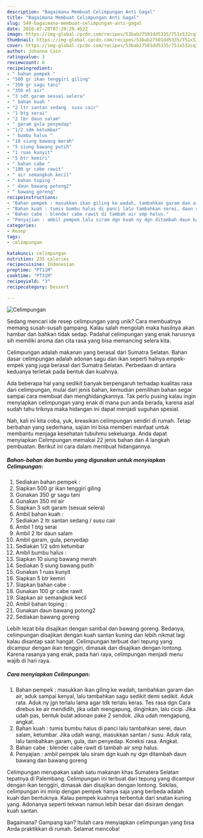 ```yaml
---
description: "Bagaimana Membuat Celimpungan Anti Gagal"
title: "Bagaimana Membuat Celimpungan Anti Gagal"
slug: 549-bagaimana-membuat-celimpungan-anti-gagal
date: 2020-07-20T07:29:29.452Z
image: https://img-global.cpcdn.com/recipes/53bab27501dd5335/751x532cq70/celimpungan-foto-resep-utama.jpg
thumbnail: https://img-global.cpcdn.com/recipes/53bab27501dd5335/751x532cq70/celimpungan-foto-resep-utama.jpg
cover: https://img-global.cpcdn.com/recipes/53bab27501dd5335/751x532cq70/celimpungan-foto-resep-utama.jpg
author: Johanna Cain
ratingvalue: 3
reviewcount: 8
recipeingredient:
- " bahan pempek "
- "500 gr ikan tenggiri giling"
- "350 gr sagu tani"
- "350 ml air"
- "3 sdt garam sesuai selera"
- " bahan kuah "
- "2 ltr santan sedang  susu cair"
- "1 btg serai"
- "2 lbr daun salam"
- " garam gula penyedap"
- "1/2 sdm ketumbar"
- " bumbu halus "
- "10 siung bawang merah"
- "5 siung bawang putih"
- "1 ruas kunyit"
- "5 btr kemiri"
- " bahan cabe "
- "100 gr cabe rawit"
- " air semangkok kecil"
- " bahan toping "
- " daun bawang potong2"
- " bawang goreng"
recipeinstructions:
- "Bahan pempek : masukkan ikan giling ke wadah, tambahkan garam dan air, aduk sampai kenyal, lalu tambahkan sagu sedikit demi sedikit. Aduk rata. Aduk ny jgn terlalu lama agar tdk terlalu keras. Tes rasa dgn Cara direbus ke air mendidih, jika udah mengapung, dinginkan, lalu cicip. Jika udah pas, bentuk bulat adonan pake 2 sendok. Jika udah mengapung, angkat."
- "Bahan kuah : tumis bumbu halus di panci lalu tambahkan serei, daun salam, ketumbar. Jika udah wangi, masukkan santan / susu. Aduk rata, lalu tambahkan garam, gula, dan penyedap. Koreksi rasa. Angkat."
- "Bahan cabe : blender cabe rawit di tambah air smp halus."
- "Penyajian : ambil pempek lalu siram dgn kuah ny dgn ditambah daun bawang dan bawang goreng"
categories:
- Resep
tags:
- celimpungan

katakunci: celimpungan 
nutrition: 235 calories
recipecuisine: Indonesian
preptime: "PT11M"
cooktime: "PT31M"
recipeyield: "3"
recipecategory: Dessert

---
```



![Celimpungan](https://img-global.cpcdn.com/recipes/53bab27501dd5335/751x532cq70/celimpungan-foto-resep-utama.jpg)

Sedang mencari ide resep celimpungan yang unik? Cara membuatnya memang susah-susah gampang. Kalau salah mengolah maka hasilnya akan hambar dan bahkan tidak sedap. Padahal celimpungan yang enak harusnya sih memiliki aroma dan cita rasa yang bisa memancing selera kita.

Celimpungan adalah makanan yang berasal dari Sumatra Selatan. Bahan dasar celimpungan adalah adonan sagu dan ikan seperti halnya empek-empek yang juga berasal dari Sumatra Selatan. Perbedaan di antara keduanya terletak pada bentuk dan kuahnya.

Ada beberapa hal yang sedikit banyak berpengaruh terhadap kualitas rasa dari celimpungan, mulai dari jenis bahan, kemudian pemilihan bahan segar sampai cara membuat dan menghidangkannya. Tak perlu pusing kalau ingin menyiapkan celimpungan yang enak di mana pun anda berada, karena asal sudah tahu triknya maka hidangan ini dapat menjadi suguhan spesial.


Nah, kali ini kita coba, yuk, kreasikan celimpungan sendiri di rumah. Tetap berbahan yang sederhana, sajian ini bisa memberi manfaat untuk membantu menjaga kesehatan tubuhmu sekeluarga. Anda dapat menyiapkan Celimpungan memakai 22 jenis bahan dan 4 langkah pembuatan. Berikut ini cara dalam membuat hidangannya.

<!--inarticleads1-->

##### Bahan-bahan dan bumbu yang digunakan untuk menyiapkan Celimpungan:

1. Sediakan  bahan pempek :
1. Siapkan 500 gr ikan tenggiri giling
1. Gunakan 350 gr sagu tani
1. Gunakan 350 ml air
1. Siapkan 3 sdt garam (sesuai selera)
1. Ambil  bahan kuah :
1. Sediakan 2 ltr santan sedang / susu cair
1. Ambil 1 btg serai
1. Ambil 2 lbr daun salam
1. Ambil  garam, gula, penyedap
1. Sediakan 1/2 sdm ketumbar
1. Ambil  bumbu halus :
1. Siapkan 10 siung bawang merah
1. Sediakan 5 siung bawang putih
1. Gunakan 1 ruas kunyit
1. Siapkan 5 btr kemiri
1. Siapkan  bahan cabe :
1. Gunakan 100 gr cabe rawit
1. Siapkan  air semangkok kecil
1. Ambil  bahan toping :
1. Gunakan  daun bawang potong2
1. Sediakan  bawang goreng


Lebih lezat bila disajikan dengan sambal dan bawang goreng. Bedanya, celimpungan disajikan dengan kuah santan kuning dan lebih nikmat lagi kalau disantap saat hangat. Celimpungan terbuat dari tepung yang dicampur dengan ikan tenggiri, dimasak dan disajikan dengan lontong. Karena rasanya yang enak, pada hari raya, celimpungan menjadi menu wajib di hari raya. 

<!--inarticleads2-->

##### Cara menyiapkan Celimpungan:

1. Bahan pempek : masukkan ikan giling ke wadah, tambahkan garam dan air, aduk sampai kenyal, lalu tambahkan sagu sedikit demi sedikit. Aduk rata. Aduk ny jgn terlalu lama agar tdk terlalu keras. Tes rasa dgn Cara direbus ke air mendidih, jika udah mengapung, dinginkan, lalu cicip. Jika udah pas, bentuk bulat adonan pake 2 sendok. Jika udah mengapung, angkat.
1. Bahan kuah : tumis bumbu halus di panci lalu tambahkan serei, daun salam, ketumbar. Jika udah wangi, masukkan santan / susu. Aduk rata, lalu tambahkan garam, gula, dan penyedap. Koreksi rasa. Angkat.
1. Bahan cabe : blender cabe rawit di tambah air smp halus.
1. Penyajian : ambil pempek lalu siram dgn kuah ny dgn ditambah daun bawang dan bawang goreng


Celimpungan merupakan salah satu makanan khas Sumatera Selatan tepatnya di Palembang. Celimpungan ini terbuat dari tepung yang dicampur dengan ikan tenggiri, dimasak dan disajikan dengan lontong. Sekilas, celimpungan ini mirip dengan pempek hanya saja yang berbeda adalah kuah dan bentuknya. Kalau pempek kuahnya terbentuk dari snatan kuning yang. Adonanya seperti tekwan namun lebih besar dan disiram dengan kuah santan. 

Bagaimana? Gampang kan? Itulah cara menyiapkan celimpungan yang bisa Anda praktikkan di rumah. Selamat mencoba!

